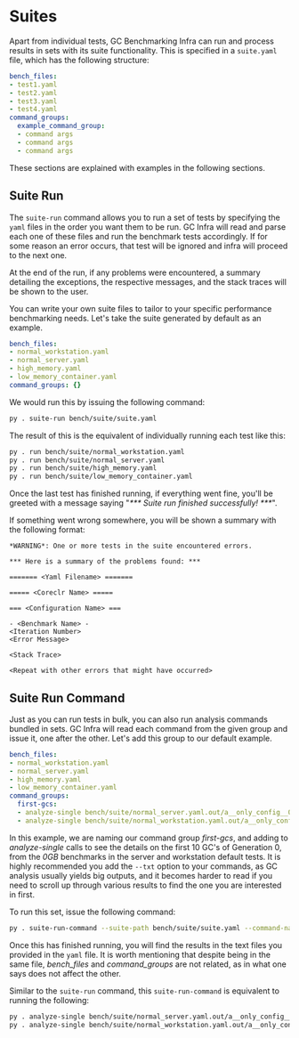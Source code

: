 # Suites

Apart from individual tests, GC Benchmarking Infra can run and process results
in sets with its suite functionality. This is specified in a `suite.yaml` file,
which has the following structure:

```yml
bench_files:
- test1.yaml
- test2.yaml
- test3.yaml
- test4.yaml
command_groups:
  example_command_group:
  - command args
  - command args
  - command args
```

These sections are explained with examples in the following sections.

## Suite Run

The `suite-run` command allows you to run a set of tests by specifying the `yaml`
files in the order you want them to be run. GC Infra will read and parse each one
of these files and run the benchmark tests accordingly. If for some reason an
error occurs, that test will be ignored and infra will proceed to the next one.

At the end of the run, if any problems were encountered, a summary detailing the
exceptions, the respective messages, and the stack traces will be shown to the user.

You can write your own suite files to tailor to your specific performance benchmarking
needs. Let's take the suite generated by default as an example.

```yml
bench_files:
- normal_workstation.yaml
- normal_server.yaml
- high_memory.yaml
- low_memory_container.yaml
command_groups: {}
```

We would run this by issuing the following command:

```sh
py . suite-run bench/suite/suite.yaml
```

The result of this is the equivalent of individually running each test like this:

```sh
py . run bench/suite/normal_workstation.yaml
py . run bench/suite/normal_server.yaml
py . run bench/suite/high_memory.yaml
py . run bench/suite/low_memory_container.yaml
```

Once the last test has finished running, if everything went fine, you'll be
greeted with a message saying "*\*\*\* Suite run finished successfully! \*\*\**".

If something went wrong somewhere, you will be shown a summary with the following
format:

```text
*WARNING*: One or more tests in the suite encountered errors.

*** Here is a summary of the problems found: ***

======= <Yaml Filename> =======

===== <Coreclr Name> =====

=== <Configuration Name> ===

- <Benchmark Name> -
<Iteration Number>
<Error Message>

<Stack Trace>

<Repeat with other errors that might have occurred>
```

## Suite Run Command

Just as you can run tests in bulk, you can also run analysis commands bundled
in sets. GC Infra will read each command from the given group and issue it, one
after the other. Let's add this group to our default example.

```yml
bench_files:
- normal_workstation.yaml
- normal_server.yaml
- high_memory.yaml
- low_memory_container.yaml
command_groups:
  first-gcs:
  - analyze-single bench/suite/normal_server.yaml.out/a__only_config__0gb__0.yaml --show-first-n-gcs 10 --gc-where Generation=0 --txt bench/suite/server_firstgcs.txt
  - analyze-single bench/suite/normal_workstation.yaml.out/a__only_config__0gb__0.yaml --show-first-n-gcs 10 --gc-where Generation=0 --txt bench/suite/wks_firstgcs.txt
```

In this example, we are naming our command group *first-gcs*, and adding to *analyze-single*
calls to see the details on the first 10 GC's of Generation 0, from the *0GB* benchmarks
in the server and workstation default tests. It is highly recommended you add
the `--txt` option to your commands, as GC analysis usually yields big outputs,
and it becomes harder to read if you need to scroll up through various results to
find the one you are interested in first.

To run this set, issue the following command:

```sh
py . suite-run-command --suite-path bench/suite/suite.yaml --command-name first-gcs
```

Once this has finished running, you will find the results in the text files you
provided in the `yaml` file. It is worth mentioning that despite being in the
same file, *bench_files* and *command_groups* are not related, as in what one says
does not affect the other.

Similar to the `suite-run` command, this `suite-run-command` is equivalent to
running the following:

```sh
py . analyze-single bench/suite/normal_server.yaml.out/a__only_config__0gb__0.yaml --show-first-n-gcs 10 --gc-where Generation=0 --txt bench/suite/server_firstgcs.txt
py . analyze-single bench/suite/normal_workstation.yaml.out/a__only_config__0gb__0.yaml --show-first-n-gcs 10 --gc-where Generation=0 --txt bench/suite/wks_firstgcs.txt
```
